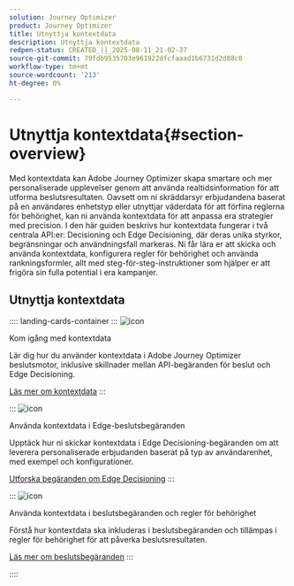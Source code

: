 ```yaml
---
solution: Journey Optimizer
product: Journey Optimizer
title: Utnyttja kontextdata
description: Utnyttja kontextdata
redpen-status: CREATED_||_2025-08-11_21-02-37
source-git-commit: 79fdb9535703e961922dfcfaaad1b6731d2d88c0
workflow-type: tm+mt
source-wordcount: '213'
ht-degree: 0%

---
```



# Utnyttja kontextdata{#section-overview}

Med kontextdata kan Adobe Journey Optimizer skapa smartare och mer personaliserade upplevelser genom att använda realtidsinformation för att utforma beslutsresultaten. Oavsett om ni skräddarsyr erbjudandena baserat på en användares enhetstyp eller utnyttjar väderdata för att förfina reglerna för behörighet, kan ni använda kontextdata för att anpassa era strategier med precision. I den här guiden beskrivs hur kontextdata fungerar i två centrala API:er: Decisioning och Edge Decisioning, där deras unika styrkor, begränsningar och användningsfall markeras. Ni får lära er att skicka och använda kontextdata, konfigurera regler för behörighet och använda rankningsformler, allt med steg-för-steg-instruktioner som hjälper er att frigöra sin fulla potential i era kampanjer.

## Utnyttja kontextdata

:::: landing-cards-container
:::
![icon](https://cdn.experienceleague.adobe.com/icons/circle-play.svg)

Kom igång med kontextdata

Lär dig hur du använder kontextdata i Adobe Journey Optimizer beslutsmotor, inklusive skillnader mellan API-begäranden för beslut och Edge Decisioning.

[Läs mer om kontextdata](../using/offers/context-data.md)
:::

:::
![icon](https://cdn.experienceleague.adobe.com/icons/code-branch.svg)

Använda kontextdata i Edge-beslutsbegäranden

Upptäck hur ni skickar kontextdata i Edge Decisioning-begäranden om att leverera personaliserade erbjudanden baserat på typ av användarenhet, med exempel och konfigurationer.

[Utforska begäranden om Edge Decisioning](../using/offers/context-data-edge.md)
:::

:::
![icon](https://cdn.experienceleague.adobe.com/icons/list-check.svg)

Använda kontextdata i beslutsbegäranden och regler för behörighet

Förstå hur kontextdata ska inkluderas i beslutsbegäranden och tillämpas i regler för behörighet för att påverka beslutsresultaten.

[Läs mer om beslutsbegäranden](../using/offers/context-data-decisioning.md)
:::

::::
